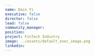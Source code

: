 ```yaml
---
name: Dain Yi
executive: false
director: false
lead: false
community_manager:   
position:  
project: FinTech Industry
image: ../assets/default_exec_image.png
linkedin: 
---
```

